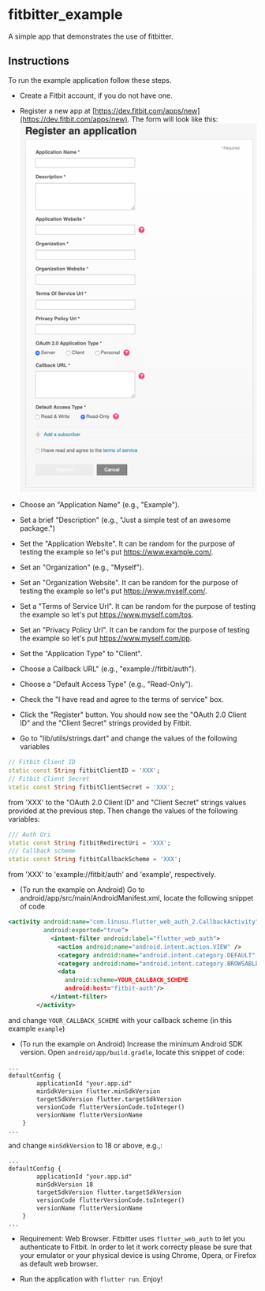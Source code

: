 # fitbitter_example

A simple app that demonstrates the use of fitbitter.

## Instructions

To run the example application follow these steps.

* Create a Fitbit account, if you do not have one.
* Register a new app at [https://dev.fitbit.com/apps/new](https://dev.fitbit.com/apps/new).
  The form will look like this: 
  ![Fitbit App Registration Form](fitbitAppRegistrationForm.png)
  
* Choose an "Application Name" (e.g., "Example").
* Set a brief "Description" (e.g., "Just a simple test of an awesome package.")
* Set the "Application Website". It can be random for the purpose of testing the example so let's put https://www.example.com/.
* Set an "Organization" (e.g., "Myself").
* Set an "Organization Website". It can be random for the purpose of testing the example so let's put https://www.myself.com/.
* Set a "Terms of Service Url". It can be random for the purpose of testing the example so let's put https://www.myself.com/tos.
* Set an "Privacy Policy Url". It can be random for the purpose of testing the example so let's put https://www.myself.com/pp.
* Set the "Application Type" to "Client".
* Choose a Callback URL" (e.g., "example://fitbit/auth").
* Choose a "Default Access Type" (e.g., "Read-Only").
* Check the "I have read and agree to the terms of service" box.
* Click the "Register" button. You should now see the "OAuth 2.0 Client ID" and the "Client Secret" strings provided by Fitbit.
* Go to "lib/utils/strings.dart" and change the values of the following variables 
```dart
// Fitbit Client ID
static const String fitbitClientID = 'XXX';
// Fitbit Client Secret
static const String fitbitClientSecret = 'XXX';
  ```
from 'XXX' to the "OAuth 2.0 Client ID" and "Client Secret" strings values provided at the previous step.
Then change the values of the following variables:
```dart
/// Auth Uri
static const String fitbitRedirectUri = 'XXX';
/// Callback scheme
static const String fitbitCallbackScheme = 'XXX';
```
from 'XXX' to 'example://fitbit/auth' and 'example', respectively.
* (To run the example on Android) Go to android/app/src/main/AndroidManifest.xml, locate the following snippet of code
```xml
<activity android:name="com.linusu.flutter_web_auth_2.CallbackActivity"
          android:exported="true">
            <intent-filter android:label="flutter_web_auth">
              <action android:name="android.intent.action.VIEW" />
              <category android:name="android.intent.category.DEFAULT" />
              <category android:name="android.intent.category.BROWSABLE" />
              <data
                android:scheme=YOUR_CALLBACK_SCHEME
                android:host="fitbit-auth"/>
            </intent-filter>
        </activity>
```
and change ```YOUR_CALLBACK_SCHEME``` with your callback scheme (in this example ```example```)

* (To run the example on Android) Increase the minimum Android SDK version. Open `android/app/build.gradle`, locate this snippet of code:
```
...
defaultConfig {
        applicationId "your.app.id"
        minSdkVersion flutter.minSdkVersion
        targetSdkVersion flutter.targetSdkVersion
        versionCode flutterVersionCode.toInteger()
        versionName flutterVersionName
    }
...
```
and change ```minSdkVersion``` to 18 or above, e.g.,:
```
...
defaultConfig {
        applicationId "your.app.id"
        minSdkVersion 18
        targetSdkVersion flutter.targetSdkVersion
        versionCode flutterVersionCode.toInteger()
        versionName flutterVersionName
    }
...
```

* Requirement: Web Browser. Fitbitter uses `flutter_web_auth` to let you authenticate to Fitbit. In order to let it work correcty please be sure that your emulator or your physical device is using Chrome, Opera, or Firefox as default web browser. 

* Run the application with `flutter run`. Enjoy!
  
